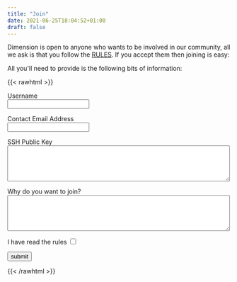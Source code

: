 ```yaml
---
title: "Join"
date: 2021-06-25T18:04:52+01:00
draft: false
---
```


Dimension is open to anyone who wants to be involved in our community, all we ask is that you follow the [RULES](/wiki/rules). If you accept them then joining is easy:

All you'll need to provide is the following bits of information:

{{< rawhtml >}}
    <form action="/cgi/join.cgi" method="post">
      <p><label for="username">Username</label><br />
        <input type="text" id="username" name="username">
      </p>
      <p><label for="email">Contact Email Address</label><br />
        <input type="text" id="email" name="email">
      </p>
      <p><label for="ssh_key">SSH Public Key</label><br />
        <textarea id="ssh_key" rows="5" cols="60" name="ssh_key"></textarea>
      </p>
      <p><label for="why">Why do you want to join?</label><br />
        <textarea id="why" rows="5" cols="60" name="why"></textarea>
      </p>
      <p><label for="rules">I have read the rules</label>
        <input type="checkbox" id="rules" name="rules" value="1">
      </p>
      <p><input type="submit" value="submit" /></p>
    </form>
{{< /rawhtml >}}